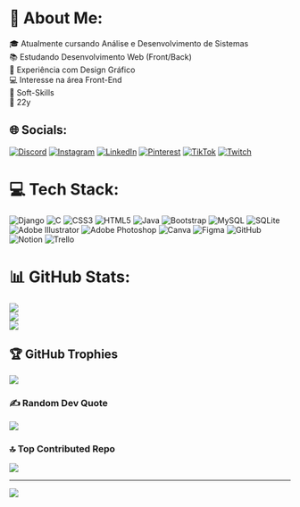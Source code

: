 # 💫 About Me:
🎓 Atualmente cursando Análise e Desenvolvimento de Sistemas<br>📚 Estudando Desenvolvimento Web (Front/Back)<br>🎨 Experiência com Design Gráfico<br>💻 Interesse na área Front-End<br>📢 Soft-Skills<br>🧿 22y<br>


## 🌐 Socials:
[![Discord](https://img.shields.io/badge/Discord-%237289DA.svg?logo=discord&logoColor=white)](https://discord.gg/felipemarinho.) [![Instagram](https://img.shields.io/badge/Instagram-%23E4405F.svg?logo=Instagram&logoColor=white)](https://instagram.com/marola.y2k) [![LinkedIn](https://img.shields.io/badge/LinkedIn-%230077B5.svg?logo=linkedin&logoColor=white)](https://linkedin.com/in/felipe-marinho-03221421a) [![Pinterest](https://img.shields.io/badge/Pinterest-%23E60023.svg?logo=Pinterest&logoColor=white)](https://pinterest.com/felipemarinhodr) [![TikTok](https://img.shields.io/badge/TikTok-%23000000.svg?logo=TikTok&logoColor=white)](https://tiktok.com/@@eomarola) [![Twitch](https://img.shields.io/badge/Twitch-%239146FF.svg?logo=Twitch&logoColor=white)](https://twitch.tv/eceteral) 

# 💻 Tech Stack:
![Django](https://img.shields.io/badge/django-%23092E20.svg?style=for-the-badge&logo=django&logoColor=white) ![C](https://img.shields.io/badge/c-%2300599C.svg?style=for-the-badge&logo=c&logoColor=white) ![CSS3](https://img.shields.io/badge/css3-%231572B6.svg?style=for-the-badge&logo=css3&logoColor=white) ![HTML5](https://img.shields.io/badge/html5-%23E34F26.svg?style=for-the-badge&logo=html5&logoColor=white) ![Java](https://img.shields.io/badge/java-%23ED8B00.svg?style=for-the-badge&logo=openjdk&logoColor=white) ![Bootstrap](https://img.shields.io/badge/bootstrap-%238511FA.svg?style=for-the-badge&logo=bootstrap&logoColor=white) ![MySQL](https://img.shields.io/badge/mysql-4479A1.svg?style=for-the-badge&logo=mysql&logoColor=white) ![SQLite](https://img.shields.io/badge/sqlite-%2307405e.svg?style=for-the-badge&logo=sqlite&logoColor=white) ![Adobe Illustrator](https://img.shields.io/badge/adobe%20illustrator-%23FF9A00.svg?style=for-the-badge&logo=adobe%20illustrator&logoColor=white) ![Adobe Photoshop](https://img.shields.io/badge/adobe%20photoshop-%2331A8FF.svg?style=for-the-badge&logo=adobe%20photoshop&logoColor=white) ![Canva](https://img.shields.io/badge/Canva-%2300C4CC.svg?style=for-the-badge&logo=Canva&logoColor=white) ![Figma](https://img.shields.io/badge/figma-%23F24E1E.svg?style=for-the-badge&logo=figma&logoColor=white) ![GitHub](https://img.shields.io/badge/github-%23121011.svg?style=for-the-badge&logo=github&logoColor=white) ![Notion](https://img.shields.io/badge/Notion-%23000000.svg?style=for-the-badge&logo=notion&logoColor=white) ![Trello](https://img.shields.io/badge/Trello-%23026AA7.svg?style=for-the-badge&logo=Trello&logoColor=white)
# 📊 GitHub Stats:
![](https://github-readme-stats.vercel.app/api?username=FelipeMaD&theme=gotham&hide_border=true&include_all_commits=false&count_private=true)<br/>
![](https://github-readme-streak-stats.herokuapp.com/?user=FelipeMaD&theme=gotham&hide_border=true)<br/>
![](https://github-readme-stats.vercel.app/api/top-langs/?username=FelipeMaD&theme=gotham&hide_border=true&include_all_commits=false&count_private=true&layout=compact)

## 🏆 GitHub Trophies
![](https://github-profile-trophy.vercel.app/?username=FelipeMaD&theme=onestar&no-frame=true&no-bg=false&margin-w=4)

### ✍️ Random Dev Quote
![](https://quotes-github-readme.vercel.app/api?type=horizontal&theme=radical)

### 🔝 Top Contributed Repo
![](https://github-contributor-stats.vercel.app/api?username=FelipeMaD&limit=5&theme=algolia&combine_all_yearly_contributions=true)

---
[![](https://visitcount.itsvg.in/api?id=FelipeMaD&icon=1&color=1)](https://visitcount.itsvg.in)

<!-- Proudly created with GPRM ( https://gprm.itsvg.in ) -->
